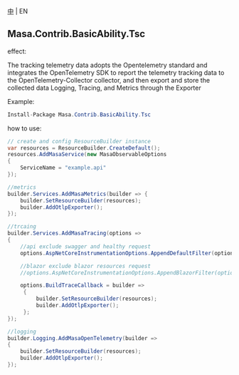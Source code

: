[中](README.zh-CN.md) | EN

## Masa.Contrib.BasicAbility.Tsc

effect:

The tracking telemetry data adopts the Opentelemetry standard and integrates the OpenTelemetry SDK to report the telemetry tracking data to the OpenTelemetry-Collector collector, and then export and store the collected data Logging, Tracing, and Metrics through the Exporter

Example:


```C#
Install-Package Masa.Contrib.BasicAbility.Tsc
```

how to use:


```c#
// create and config ResourceBuilder instance
var resources = ResourceBuilder.CreateDefault();
resources.AddMasaService(new MasaObservableOptions
{
    ServiceName = "example.api"
});

//metrics
builder.Services.AddMasaMetrics(builder => {
    builder.SetResourceBuilder(resources);
    builder.AddOtlpExporter();
});

//trcaing
builder.Services.AddMasaTracing(options =>
{
    //api exclude swagger and healthy request
    options.AspNetCoreInstrumentationOptions.AppendDefaultFilter(options);

    //blazor exclude blazor resources request
    //options.AspNetCoreInstrumentationOptions.AppendBlazorFilter(options);

    options.BuildTraceCallback = builder =>
     {
         builder.SetResourceBuilder(resources);
         builder.AddOtlpExporter();
     };
});

//logging
builder.Logging.AddMasaOpenTelemetry(builder =>
{
    builder.SetResourceBuilder(resources);
    builder.AddOtlpExporter();
});

```
